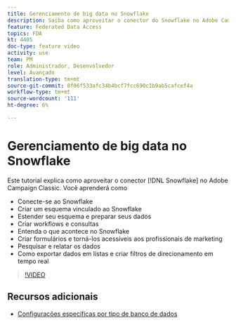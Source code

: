 ```yaml
---
title: Gerenciamento de big data no Snowflake
description: Saiba como aproveitar o conector do Snowflake no Adobe Campaign Classic
feature: Federated Data Access
topics: FDA
kt: 4405
doc-type: feature video
activity: use
team: PM
role: Administrador, Desenvolvedor
level: Avançado
translation-type: tm+mt
source-git-commit: 8f06f533afc34b4bcf7fcc690c1b9ab5cafcef4a
workflow-type: tm+mt
source-wordcount: '111'
ht-degree: 6%

---
```



# Gerenciamento de big data no Snowflake

Este tutorial explica como aproveitar o conector [!DNL Snowflake] no Adobe Campaign Classic.
Você aprenderá como

* Conecte-se ao Snowflake
* Criar um esquema vinculado ao Snowflake
* Estender seu esquema e preparar seus dados
* Criar workflows e consultas
* Entenda o que acontece no Snowflake
* Criar formulários e torná-los acessíveis aos profissionais de marketing
* Pesquisar e relatar os dados
* Como exportar dados em listas e criar filtros de direcionamento em tempo real

>[!VIDEO](https://video.tv.adobe.com/v/31588?quality=12&learn=on)

## Recursos adicionais

* [Configurações específicas por tipo de banco de dados](https://docs.adobe.com/content/help/en/campaign-classic/using/getting-started/accessing-external-database/specific-configuration-database.html)
